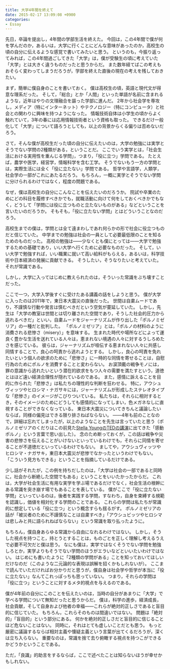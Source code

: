 ```yaml
---
title: 大学4年間を終えて
date: 2015-02-17 13:09:08 +0900
categories:
- Essay
---
```


先日，卒論を提出し，4年間の学部生活を終えた。
今回は，この4年間で僕が何を学んだのか，あるいは，大学に行くことにどんな意味があったのか，高校生の頃の自分に伝えるような感覚で書いてみたいと思う。
というのも，今振り返ってみれば，この4年間過ごしてきた「大学」は，僕が受験生の頃に考えていた「大学」とは大きく違うものだったと思うからだ。
また数年経てばこの考えもおそらく変わってしまうだろうが，学部を終えた直後の現在の考えを残しておきたい。

まず，簡単に僕自身のことを書いておく。
僕は高校生の頃，英語と現代文が得意な理系だった。
そして，「総合」とか「人間」といった単語が名前に含まれるような，近年はやりの文理融合を謳った学部に進んだ。
2年から社会学を専攻し，メディア（特にインターネット）やテクノロジー（特にコンピュータ）と社会との関わりに興味を持つようになった。
情報技術自体は小学生の頃からよく触れていて，3年の春には応用情報技術者という資格も取った。
できるだけ一般化して「大学」について語ろうとしても，以上の背景からくる偏りは否めないだろう。

さて，そんな僕が高校生だった頃の自分に伝えたいのは，大学の勉強には実学とそうでない学問の2種類がある，ということだ。
ここでいう実学とは，「社会生活における実用性を重んじる学問」，つまり，「役に立つ」学問である。
たとえば，農学や医学，経営学，情報科学を含む工学。
そうでないもう一方の学問とは，実際生活には全く「役に立たない」学問である。
哲学や言語学，人類学，社会学の一部がこれにあたるだろう。
もちろん，一概に実学とそうでない学問に分けられるわけではなく，程度の問題である。

なぜ，僕は高校生の自分にこんなことを伝えたいのだろうか。
院試や卒業のためにどの科目を履修すべきかでも，就職活動に向けて何をしておくべきかでもなく，どうして「学問には役に立つものと立たないものがある」などということを言いたいのだろうか。
そもそも，「役に立たない学問」とはどういうことなのだろう。

高校生までの僕は，学問とは全て遠まわしであれ何らかの形で社会に役立つものだと信じていた。
中学までの勉強は社会の一員として必要最低限のことを知るためのものだった。
高校の勉強は――少なくとも僕にとっては――大学で勉強するための基礎であり，いい大学へ行くために必要なものだった。
そして，いい大学で勉強すれば，いい職業に就いて高い給料がもらえる，あるいは，科学技術や日本経済の発展に貢献できる。
そうしたい，そうなりたいと考えていた。
それが常識である。

しかし，大学に入ってはじめに教えられたのは，そういった常識をぶち壊すことだった。

ここで一つ，大学入学後すぐに受けたある講義の話をしようと思う。
僕が大学に入ったのは2011年で，東日本大震災の直後だった。
世間は自粛ムードであり，不謹慎な行動や発言は慎むべきだという空気が蔓延していた。
しかし，先生は「大学の教室は世間とは切り離された空間であり，そうした社会的圧力から逃れるべきだ」といい，自粛ムードをジャーナリズムが作り出した「ポルノミゼリア」の一種だと批判した。
「ポルノミゼリア」とは，「ポルノの材料のように消費される悲惨さ（misery）」を意味する。
生まれた時代や場所などによって運良く豊かな生活を送れている人々は，恵まれない境遇の人々に対するうしろめたさを感じている。
彼らは，ジャーナリズムが喧伝する恵まれない人々に共感し同情することで，良心の呵責から逃れようとする。
しかし，良心の呵責を免れたいという個人の欲求のために「悲惨さ」に一時的な同情を寄せることは，自慰行為のためにポルノを消費することと変わらない。
お涙頂戴の戦争モノには，罪の意識から逃れたいという潜在的欲求をもつ人々の需要を満たすという，道徳とはほど遠い経済合理性が隠れているのである。
また，感情に訴えることを目的に作られた「悲惨さ」は私たちの理性的な判断を狂わせる。
特に，アウシュヴィッツやヒロシマ・ナガサキには，ジャーナリズムが形成したステレオタイプな「悲惨さ」のイメージがこびりついている。
私たちは，それらに相対するとき，そのイメージのためにどうしても感情的になってしまい，色メガネなしに直視することができなくなっている。
東日本大震災についてきちんと議論したいならば，同様の偏見はできる限り排さねばならない。
――4年も前のことなので，詳細は忘れてしまったが，以上のようなことを先生は言っていたと思う（ポルノミゼリアのくだりはこの前見た[Stella YoungのTEDの講演](https://www.ted.com/talks/stella_young_i_m_not_your_inspiration_thank_you_very_much?language=ja)に出てきた「感動ポルノ」という言葉で思い出した）。
念のため断っておくが，この話は戦争や災害の悲惨さを伝えることがいけないといっているわけでも，それらに同情を寄せることが不道徳だといっているわけでもない。
ましてや，アウシュヴィッツやヒロシマ・ナガサキ，東日本大震災が悲惨でなかったというわけでもない。
「こういう見方もできる」ということを指摘しているだけである。

少し話がそれたが，この例を持ちだしたのは，「大学は社会の一部であると同時に，社会から断絶した空間でもある」ということをいいたかったからだ。
これは，大学が社会生活に有用な実学を学ぶ場であるだけでなく，社会生活の根幹にある常識を突き崩す場でもあることを表している。
僕がここで「役に立たない学問」といっているのは，後者を実践する学問，すなわち，自身を束縛する規範を認識し，価値を相対化する学問のことである。
これらの学問は私たちが常識的に想定している「役に立つ」という概念すらも揺るがす。
ポルノミゼリアの話が「被災者のために不謹慎なことは自粛すべき」「アウシュビッツやヒロシマは悲しみと共に語られねばならない」という常識を取り払ったように。

もちろん，僕自身あらゆる常識から自由になれるわけではない。
しかし，そうした視点を持つこと，持とうとすることは，ものごとを正しく理解し考えるうえで必要不可欠だと僕は思う。
なにも僕は，実学ではなくそうでない学問を勉強しろとか，実学よりもそうでない学問のほうがエラいなどといいたいわけではない。
はじめにも書いたように「2種類の学問がある」ことを知っておいてほしいだけなのだ（このような二元論的な表現は誤解を招くかもしれないが）。
ここまで読んでいただければお分かりだと思うが，僕自身は社会学や哲学が本当に「役に立たない」なんてこれっぽっちも思っていない。
つまり，それらの学問は「役に立つ」ということに対するメタ的視点を与えるのである。

僕が4年前の自分にこのことを伝えたいのは，当時の自分があまりに「大学」で学べる学問について無知だったと思うからだ。
僕は，科学の進歩，経済成長，社会貢献，そして自身および他者の幸福――これらが絶対的正しさであると盲目的に信じていた。
もちろん，これらそのものは間違いではない。
問題は「絶対的」「盲目的」という部分にある。
何かを絶対的正しさだと盲目的に信じることほど危ないことはない。
同時に，それはとても虚しいことだとも思う。
もっと厳密に議論するならば相対主義や懐疑主義という言葉が出てくるだろうが，深くは立ち入らない。
重要なのは，常識を捨て去り俯瞰する視点を持つこができるかどうかということである。

ただ，「良識」的助言をするならば，ここで述べたことは知らないほうが幸せかもしれない。
